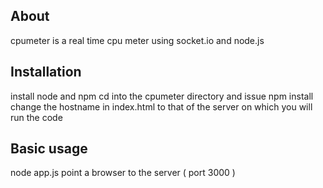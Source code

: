 ## About ##

cpumeter is a real time cpu meter using socket.io and node.js

## Installation ##

install node and npm
cd into the cpumeter directory and issue npm install
change the hostname in index.html to that of the server on which you will run the code

## Basic usage ##
node app.js
point a browser to the server ( port 3000 )


